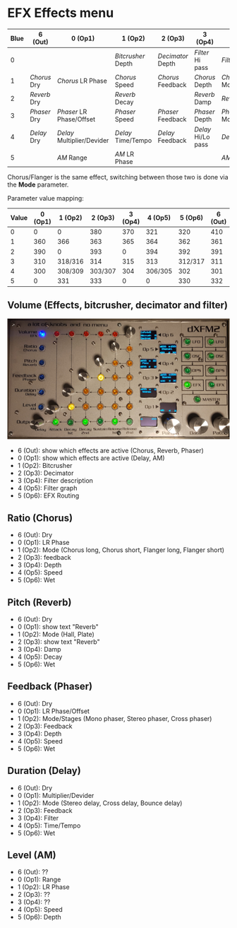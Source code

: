 # EFX Effects menu

| Blue | 6 (Out) | 0 (Op1) | 1 (Op2) | 2 (Op3) | 3 (Op4) | 4 (Op5) | 5 (Op6) |
|------|---------|---------|---------|---------|---------|---------|---------|
| 0 |  |  | *Bitcrusher* Depth | *Decimator* Depth | *Filter* Hi pass | *Filter* Lo pass | EFX Routing |
| 1 | *Chorus* Dry | *Chorus* LR Phase | *Chorus* Speed | *Chorus* Feedback | *Chorus* Depth | *Chorus* Mode | *Chorus* Wet |
| 2 | *Reverb* Dry | | *Reverb* Decay |  | *Reverb* Damp | *Reverb* Mode | *Reverb* Wet |
| 3 | *Phaser* Dry | *Phaser* LR Phase/Offset | *Phaser* Speed | *Phaser* Feedback | *Phaser* Depth | *Phaser* Mode/Stages | *Phaser* Wet |
| 4 | *Delay* Dry | *Delay* Multiplier/Devider | *Delay* Time/Tempo | *Delay* Feedback | *Delay* Hi/Lo pass | *Delay* Mode | *Delay* Wet |
| 5 |  | *AM* Range | *AM* LR Phase |  | | *AM* Speed | *AM* Depth |

Chorus/Flanger is the same effect, switching between those two is done via the **Mode** parameter.

Parameter value mapping:

| Value | 0 (Op1) | 1 (Op2) | 2 (Op3) | 3 (Op4) | 4 (Op5) | 5 (Op6) | 6 (Out) |
|-------|---------|---------|---------|---------|---------|---------|---------|
| 0 | 0 | 0 | 380 | 370 | 321 | 320 | 410 |
| 1 | 360 | 366 | 363 | 365 | 364 | 362 | 361 |
| 2 | 390 | 0 | 393 | 0 | 394 | 392 | 391 |
| 3 | 310 | 318/316 | 314 | 315 | 313 | 312/317 | 311 |
| 4 | 300 | 308/309 | 303/307 | 304 | 306/305 | 302 | 301 |
| 5 | 0 | 331 | 333 | 0 | 0 | 330 | 332 |

## Volume (Effects, bitcrusher, decimator and filter)

![](../media/EFX.png)

- 6 (Out): show which effects are active (Chorus, Reverb, Phaser)
- 0 (Op1): show which effects are active (Delay, AM)
- 1 (Op2): Bitcrusher
- 2 (Op3): Decimator
- 3 (Op4): Filter description
- 4 (Op5): Filter graph
- 5 (Op6): EFX Routing

## Ratio (Chorus)

- 6 (Out): Dry
- 0 (Op1): LR Phase
- 1 (Op2): Mode (Chorus long, Chorus short, Flanger long, Flanger short)
- 2 (Op3): feedback
- 3 (Op4): Depth
- 4 (Op5): Speed
- 5 (Op6): Wet

## Pitch (Reverb)

- 6 (Out): Dry
- 0 (Op1): show text "Reverb"
- 1 (Op2): Mode (Hall, Plate)
- 2 (Op3): show text "Reverb"
- 3 (Op4): Damp
- 4 (Op5): Decay
- 5 (Op6): Wet

## Feedback (Phaser)

- 6 (Out): Dry
- 0 (Op1): LR Phase/Offset
- 1 (Op2): Mode/Stages (Mono phaser, Stereo phaser, Cross phaser)
- 2 (Op3): Feedback
- 3 (Op4): Depth
- 4 (Op5): Speed
- 5 (Op6): Wet

## Duration (Delay)

- 6 (Out): Dry
- 0 (Op1): Multiplier/Devider
- 1 (Op2): Mode (Stereo delay, Cross delay, Bounce delay)
- 2 (Op3): Feedback
- 3 (Op4): Filter
- 4 (Op5): Time/Tempo
- 5 (Op6): Wet

## Level (AM)

- 6 (Out): ??
- 0 (Op1): Range
- 1 (Op2): LR Phase
- 2 (Op3): ??
- 3 (Op4): ??
- 4 (Op5): Speed
- 5 (Op6): Depth
